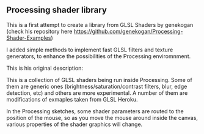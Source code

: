 ## Processing shader library

This is a first attempt to create a library from GLSL Shaders by genekogan (check his repository here
https://github.com/genekogan/Processing-Shader-Examples)

I added simple methods to implement fast GLSL filters and texture generators, to enhance the possibilities of the Processing enviromnment.

This is his original description:

This is a collection of GLSL shaders being run inside Processing. Some of them are generic ones (brightness/saturation/contrast filters, blur, edge detection, etc) and others are more experimental. A number of them are modifications of exmaples taken from GLSL Heroku.

In the Processing sketches, some shader parameters are routed to the position of the mouse, so as you move the mouse around inside the canvas, various properties of the shader graphics will change.
